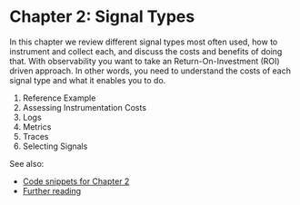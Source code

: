 # Chapter 2: Signal Types
In this chapter we review different signal types most often used, 
how to instrument and collect each, and discuss the costs and benefits of doing 
that. With observability you want to take an Return-On-Investment (ROI) driven
approach. In other words, you need to understand the costs of each signal type 
and what it enables you to do.

1. Reference Example
1. Assessing Instrumentation Costs
1. Logs
1. Metrics
1. Traces
1. Selecting Signals

See also:

* [Code snippets for Chapter 2](https://github.com/mhausenblas/o11y-in-action.cloud/tree/main/code/ch02)
* [Further reading](../further-reading)